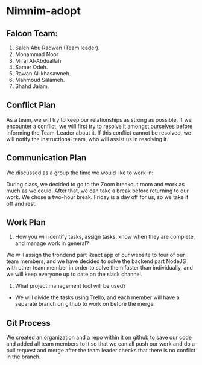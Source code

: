 # Nimnim-adopt

## Falcon Team:

1. Saleh Abu Radwan (Team leader).
1. Mohammad Noor
1. Miral Al-Abduallah
1. Samer Odeh.
1. Rawan Al-khasawneh.
1. Mahmoud Salameh.
1. Shahd Jalam.

## Conflict Plan

As a team, we will try to keep our relationships as strong as possible. If we encounter a conflict, we will first try to resolve it amongst ourselves before informing the Team-Leader about it. If this conflict cannot be resolved, we will notify the instructional team, who will assist us in resolving it.

## Communication Plan

We discussed as a group the time we would like to work in:

During class, we decided to go to the Zoom breakout room and work as much as we could.
After that, we can take a break before returning to our work. We chose a two-hour break.
Friday is a day off for us, so we take it off and rest.

## Work Plan

1. How you will identify tasks, assign tasks, know when they are complete, and manage work in general?

We will assign the frondend part React app of our website to four of our team members, and we have decided to solve the backend part NodeJS with other team member in order to solve them faster than individually, and we will keep everyone up to date on the slack channel.

1. What project management tool will be used?

- We will divide the tasks using Trello, and each member will have a separate branch on github to work on before the merge.

## Git Process

We created an organization and a repo within it on github to save our code and added all team members to it so that we can all push our work and do a pull request and merge after the team leader checks that there is no conflict in the branch.

